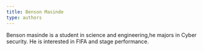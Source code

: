```yaml
---
title: Benson Masinde
type: authors
---
```


Benson masinde is a student in science and engineering,he majors in Cyber security. He is interested in FIFA and stage performance.
